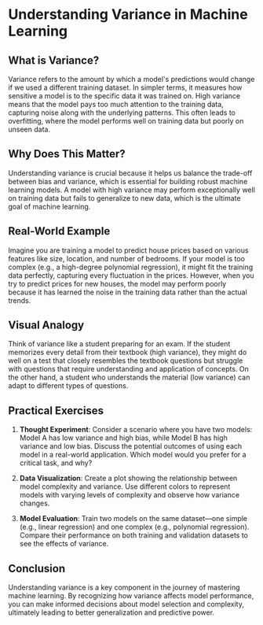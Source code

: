 # Understanding Variance in Machine Learning

## What is Variance?

Variance refers to the amount by which a model's predictions would change if we used a different training dataset. In simpler terms, it measures how sensitive a model is to the specific data it was trained on. High variance means that the model pays too much attention to the training data, capturing noise along with the underlying patterns. This often leads to overfitting, where the model performs well on training data but poorly on unseen data.

## Why Does This Matter?

Understanding variance is crucial because it helps us balance the trade-off between bias and variance, which is essential for building robust machine learning models. A model with high variance may perform exceptionally well on training data but fails to generalize to new data, which is the ultimate goal of machine learning.

## Real-World Example

Imagine you are training a model to predict house prices based on various features like size, location, and number of bedrooms. If your model is too complex (e.g., a high-degree polynomial regression), it might fit the training data perfectly, capturing every fluctuation in the prices. However, when you try to predict prices for new houses, the model may perform poorly because it has learned the noise in the training data rather than the actual trends.

## Visual Analogy

Think of variance like a student preparing for an exam. If the student memorizes every detail from their textbook (high variance), they might do well on a test that closely resembles the textbook questions but struggle with questions that require understanding and application of concepts. On the other hand, a student who understands the material (low variance) can adapt to different types of questions.

## Practical Exercises

1. **Thought Experiment**: Consider a scenario where you have two models: Model A has low variance and high bias, while Model B has high variance and low bias. Discuss the potential outcomes of using each model in a real-world application. Which model would you prefer for a critical task, and why?

2. **Data Visualization**: Create a plot showing the relationship between model complexity and variance. Use different colors to represent models with varying levels of complexity and observe how variance changes.

3. **Model Evaluation**: Train two models on the same dataset—one simple (e.g., linear regression) and one complex (e.g., polynomial regression). Compare their performance on both training and validation datasets to see the effects of variance.

## Conclusion

Understanding variance is a key component in the journey of mastering machine learning. By recognizing how variance affects model performance, you can make informed decisions about model selection and complexity, ultimately leading to better generalization and predictive power.